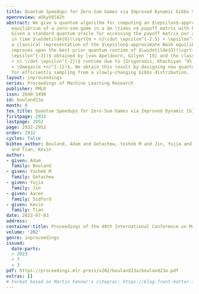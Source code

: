 ```yaml
---
title: Quantum Speedups for Zero-Sum Games via Improved Dynamic Gibbs Sampling
openreview: aUkyV0lA2h
abstract: We give a quantum algorithm for computing an $\epsilon$-approximate Nash
  equilibrium of a zero-sum game in a $m \times n$ payoff matrix with bounded entries.
  Given a standard quantum oracle for accessing the payoff matrix our algorithm runs
  in time $\widetilde{O}(\sqrt{m + n}\cdot \epsilon^{-2.5} + \epsilon^{-3})$ and outputs
  a classical representation of the $\epsilon$-approximate Nash equilibrium. This
  improves upon the best prior quantum runtime of $\widetilde{O}(\sqrt{m + n} \cdot
  \epsilon^{-3})$ obtained by [van Apeldoorn, Gilyen ’19] and the classical $\widetilde{O}((m
  + n) \cdot \epsilon^{-2})$ runtime due to [Grigoradis, Khachiyan ’95] whenever $\epsilon
  = \Omega((m +n)^{-1})$. We obtain this result by designing new quantum data structures
  for efficiently sampling from a slowly-changing Gibbs distribution.
layout: inproceedings
series: Proceedings of Machine Learning Research
publisher: PMLR
issn: 2640-3498
id: bouland23a
month: 0
tex_title: Quantum Speedups for Zero-Sum Games via Improved Dynamic {G}ibbs Sampling
firstpage: 2932
lastpage: 2952
page: 2932-2952
order: 2932
cycles: false
bibtex_author: Bouland, Adam and Getachew, Yosheb M and Jin, Yujia and Sidford, Aaron
  and Tian, Kevin
author:
- given: Adam
  family: Bouland
- given: Yosheb M
  family: Getachew
- given: Yujia
  family: Jin
- given: Aaron
  family: Sidford
- given: Kevin
  family: Tian
date: 2023-07-03
address: 
container-title: Proceedings of the 40th International Conference on Machine Learning
volume: '202'
genre: inproceedings
issued:
  date-parts:
  - 2023
  - 7
  - 3
pdf: https://proceedings.mlr.press/v202/bouland23a/bouland23a.pdf
extras: []
# Format based on Martin Fenner's citeproc: https://blog.front-matter.io/posts/citeproc-yaml-for-bibliographies/
---
```

